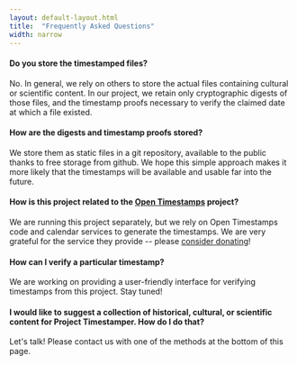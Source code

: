 ```yaml
---
layout: default-layout.html
title:  "Frequently Asked Questions"
width: narrow
---
```


#### Do you store the timestamped files?

No. In general, we rely on others to store the actual files containing cultural or scientific content. In our project, we retain only cryptographic digests of those files, and the timestamp proofs necessary to verify the claimed date at which a file existed.

#### How are the digests and timestamp proofs stored?

We store them as static files in a git repository, available to the public thanks to free storage from github. We hope this simple approach makes it more likely that the timestamps will be available and usable far into the future.

#### How is this project related to the [Open Timestamps](https://opentimestamps.org) project?

We are running this project separately, but we rely on Open Timestamps code and calendar services to generate the timestamps. We are very grateful for the service they provide -- please [consider donating](https://opentimestamps.org/#calendars)!

#### How can I verify a particular timestamp?

We are working on providing a user-friendly interface for verifying timestamps from this project. Stay tuned!

#### I would like to suggest a collection of historical, cultural, or scientific content for Project Timestamper. How do I do that?

Let's talk! Please contact us with one of the methods at the bottom of this page.
